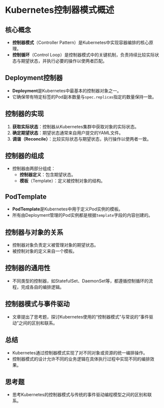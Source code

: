 # Kubernetes控制器模式概述

## 核心概念
- **控制器模式**（Controller Pattern）是Kubernetes中实现容器编排的核心原理。
- **控制循环**（Control Loop）是控制器模式中的关键机制，负责持续比较实际状态与期望状态，并执行必要的操作以使两者匹配。

## Deployment控制器
- **Deployment**是Kubernetes中最基本的控制器对象之一。
- 它确保带有特定标签的Pod副本数量与`spec.replicas`指定的数量保持一致。

## 控制器的实现
1. **获取实际状态**：控制器从Kubernetes集群中获取对象的实际状态。
2. **确定期望状态**：期望状态通常来自用户提交的YAML文件。
3. **调谐（Reconcile）**：比较实际状态与期望状态，执行操作以使两者一致。

## 控制器的组成
- 控制器由两部分组成：
  - **控制器定义**：包含期望状态。
  - **模板**（Template）：定义被控制对象的结构。

## PodTemplate
- **PodTemplate**是Kubernetes中用于定义Pod实例的模板。
- 所有由Deployment管理的Pod实例都是根据`template`字段的内容创建的。

## 控制器与对象的关系
- 控制器对象负责定义被管理对象的期望状态。
- 被控制对象的定义来自一个模板。

## 控制器的通用性
- 不同类型的控制器，如StatefulSet、DaemonSet等，都遵循控制循环的流程，完成各自的编排逻辑。

## 控制器模式与事件驱动
- 文章提出了思考题，探讨Kubernetes使用的“控制器模式”与常说的“事件驱动”之间的区别和联系。

## 总结
- Kubernetes通过控制器模式实现了对不同对象或资源的统一编排操作。
- 控制器模式的设计允许不同的业务逻辑在具体执行过程中实现不同的编排效果。

## 思考题
- 思考Kubernetes的控制器模式与传统的事件驱动编程模型之间的区别和联系。
